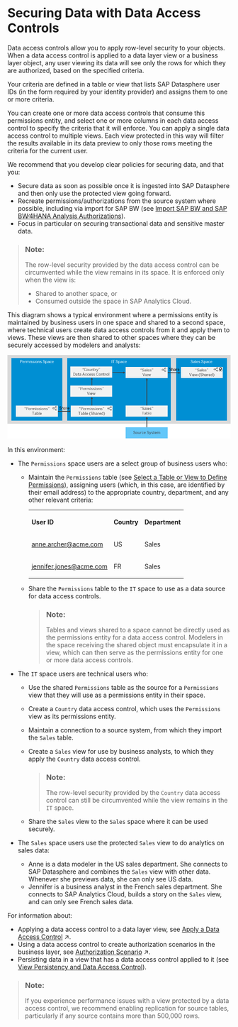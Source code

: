 <!-- loioa032e51c730147c7a1fcac125b4cfe14 -->

# Securing Data with Data Access Controls

Data access controls allow you to apply row-level security to your objects. When a data access control is applied to a data layer view or a business layer object, any user viewing its data will see only the rows for which they are authorized, based on the specified criteria.

Your criteria are defined in a table or view that lists SAP Datasphere user IDs \(in the form required by your identity provider\) and assigns them to one or more criteria.

You can create one or more data access controls that consume this permissions entity, and select one or more columns in each data access control to specify the criteria that it will enforce. You can apply a single data access control to multiple views. Each view protected in this way will filter the results available in its data preview to only those rows meeting the criteria for the current user.

We recommend that you develop clear policies for securing data, and that you:

-   Secure data as soon as possible once it is ingested into SAP Datasphere and then only use the protected view going forward.
-   Recreate permissions/authorizations from the source system where possible, including via import for SAP BW \(see [Import SAP BW and SAP BW∕4HANA Analysis Authorizations](import-sap-bw-and-sap-bw-4hana-analysis-authorizations-f56e427.md)\).
-   Focus in particular on securing transactional data and sensitive master data.

> ### Note:  
> The row-level security provided by the data access control can be circumvented while the view remains in its space. It is enforced only when the view is:
> 
> -   Shared to another space, or
> -   Consumed outside the space in SAP Analytics Cloud.

This diagram shows a typical environment where a permissions entity is maintained by business users in one space and shared to a second space, where technical users create data access controls from it and apply them to views. These views are then shared to other spaces where they can be securely accessed by modelers and analysts:

![A typical environment for implementing data access controls](images/DWC_DAC_Example_87d66a9.png)

In this environment:

-   The `Permissions` space users are a select group of business users who:
    -   Maintain the `Permissions` table \(see [Select a Table or View to Define Permissions](select-a-table-or-view-to-define-permissions-ffcae43.md)\), assigning users \(which, in this case, are identified by their email address\) to the appropriate country, department, and any other relevant criteria:


        <table>
        <tr>
        <th valign="top">

        User ID


        
        </th>
        <th valign="top">

        Country


        
        </th>
        <th valign="top">

        Department


        
        </th>
        </tr>
        <tr>
        <td valign="top">
        
        anne.archer@acme.com


        
        </td>
        <td valign="top">
        
        US


        
        </td>
        <td valign="top">
        
        Sales


        
        </td>
        </tr>
        <tr>
        <td valign="top">
        
        jennifer.jones@acme.com


        
        </td>
        <td valign="top">
        
        FR


        
        </td>
        <td valign="top">
        
        Sales


        
        </td>
        </tr>
        </table>
        
    -   Share the `Permissions` table to the `IT` space to use as a data source for data access controls.

        > ### Note:  
        > Tables and views shared to a space cannot be directly used as the permissions entity for a data access control. Modelers in the space receiving the shared object must encapsulate it in a view, which can then serve as the permissions entity for one or more data access controls.


-   The `IT` space users are technical users who:
    -   Use the shared `Permissions` table as the source for a `Permissions` view that they will use as a permissions entity in their space.
    -   Create a `Country` data access control, which uses the `Permissions` view as its permissions entity.
    -   Maintain a connection to a source system, from which they import the `Sales` table.
    -   Create a `Sales` view for use by business analysts, to which they apply the `Country` data access control.

        > ### Note:  
        > The row-level security provided by the `Country` data access control can still be circumvented while the view remains in the `IT` space.

    -   Share the `Sales` view to the `Sales` space where it can be used securely.

-   The `Sales` space users use the protected `Sales` view to do analytics on sales data:
    -   Anne is a data modeler in the US sales department. She connects to SAP Datasphere and combines the `Sales` view with other data. Whenever she previews data, she can only see US data.
    -   Jennifer is a business analyst in the French sales department. She connects to SAP Analytics Cloud, builds a story on the `Sales` view, and can only see French sales data.


For information about:

-   Applying a data access control to a data layer view, see [Apply a Data Access Control](https://help.sap.com/viewer/c8a54ee704e94e15926551293243fd1d/cloud/en-US/8f79fc80d6134a89a03837a205d340cd.html "You can apply one or more data access controls to a view to control the data that users will see based on the specified criteria.") :arrow_upper_right:.
-   Using a data access control to create authorization scenarios in the business layer, see [Authorization Scenario](https://help.sap.com/viewer/c8a54ee704e94e15926551293243fd1d/cloud/en-US/46d8c42e1b1f421c9735a7cbc6fdba60.html "Authorization scenarios allow modelers to define which data is relevant to a user's context. They are made available through business entities and can be used in consumption models for specific use-cases.") :arrow_upper_right:.
-   Persisting data in a view that has a data access control applied to it \(see [View Persistency and Data Access Control](../Data-Integration-Monitor/view-persistency-and-data-access-control-7a4a983.md)\).

> ### Note:  
> If you experience performance issues with a view protected by a data access control, we recommend enabling replication for source tables, particularly if any source contains more than 500,000 rows.

